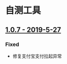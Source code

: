 # 自测工具

## [1.0.7 - 2019-5-27](https://chukong.oss-cn-qingdao.aliyuncs.com/res/Cocos_Game_Tools_build190527.apk)

### Fixed

* 修复支付宝支付拉起异常

